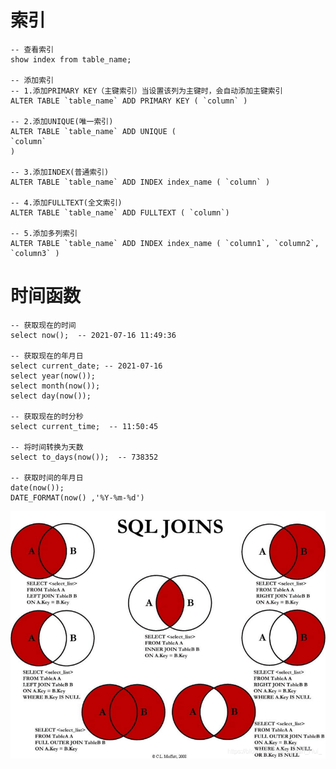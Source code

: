 # 索引

```mysql
-- 查看索引
show index from table_name;

-- 添加索引
-- 1.添加PRIMARY KEY（主键索引）当设置该列为主键时，会自动添加主键索引
ALTER TABLE `table_name` ADD PRIMARY KEY ( `column` )

-- 2.添加UNIQUE(唯一索引)
ALTER TABLE `table_name` ADD UNIQUE (
`column`
)

-- 3.添加INDEX(普通索引)
ALTER TABLE `table_name` ADD INDEX index_name ( `column` )

-- 4.添加FULLTEXT(全文索引)
ALTER TABLE `table_name` ADD FULLTEXT ( `column`)

-- 5.添加多列索引
ALTER TABLE `table_name` ADD INDEX index_name ( `column1`, `column2`, `column3` )
```



# 时间函数

```mysql
-- 获取现在的时间
select now();  -- 2021-07-16 11:49:36

-- 获取现在的年月日
select current_date; -- 2021-07-16
select year(now());  
select month(now());
select day(now());

-- 获取现在的时分秒
select current_time;  -- 11:50:45

-- 将时间转换为天数
select to_days(now());  -- 738352

-- 获取时间的年月日
date(now());
DATE_FORMAT(now() ,'%Y-%m-%d')

```

![img](mysql.assets/watermark,type_ZmFuZ3poZW5naGVpdGk,shadow_10,text_aHR0cHM6Ly9ibG9nLmNzZG4ubmV0L0xpX0ppYW5fSHVpXw==,size_16,color_FFFFFF,t_70.png)

